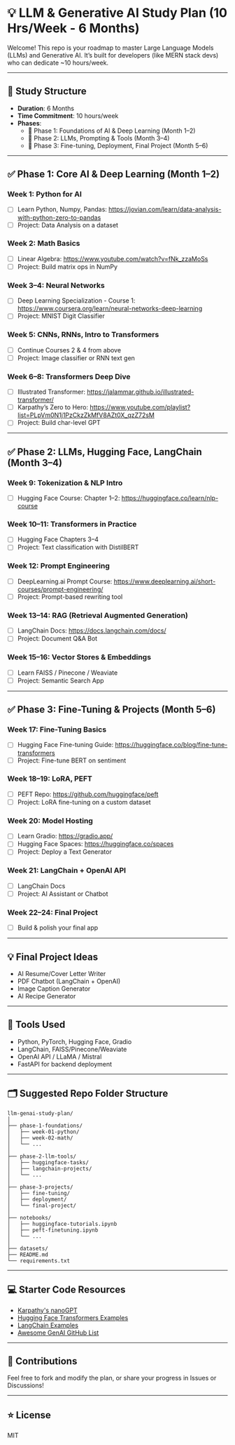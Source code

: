 # 💡 LLM & Generative AI Study Plan (10 Hrs/Week - 6 Months)

Welcome! This repo is your roadmap to master Large Language Models (LLMs) and Generative AI. It’s built for developers (like MERN stack devs) who can dedicate ~10 hours/week.

---

## 📅 Study Structure
- **Duration**: 6 Months
- **Time Commitment**: 10 hours/week
- **Phases**:
  - 📘 Phase 1: Foundations of AI & Deep Learning (Month 1–2)
  - 🤖 Phase 2: LLMs, Prompting & Tools (Month 3–4)
  - 🚀 Phase 3: Fine-tuning, Deployment, Final Project (Month 5–6)

---

## ✅ Phase 1: Core AI & Deep Learning (Month 1–2)

### Week 1: Python for AI
- [ ] Learn Python, Numpy, Pandas: https://jovian.com/learn/data-analysis-with-python-zero-to-pandas
- [ ] Project: Data Analysis on a dataset

### Week 2: Math Basics
- [ ] Linear Algebra: https://www.youtube.com/watch?v=fNk_zzaMoSs
- [ ] Project: Build matrix ops in NumPy

### Week 3–4: Neural Networks
- [ ] Deep Learning Specialization - Course 1: https://www.coursera.org/learn/neural-networks-deep-learning
- [ ] Project: MNIST Digit Classifier

### Week 5: CNNs, RNNs, Intro to Transformers
- [ ] Continue Courses 2 & 4 from above
- [ ] Project: Image classifier or RNN text gen

### Week 6–8: Transformers Deep Dive
- [ ] Illustrated Transformer: https://jalammar.github.io/illustrated-transformer/
- [ ] Karpathy’s Zero to Hero: https://www.youtube.com/playlist?list=PLpVm0N1j1PzCkzZkMfV8AZt0X_qzZ72sM
- [ ] Project: Build char-level GPT

---

## ✅ Phase 2: LLMs, Hugging Face, LangChain (Month 3–4)

### Week 9: Tokenization & NLP Intro
- [ ] Hugging Face Course: Chapter 1–2: https://huggingface.co/learn/nlp-course

### Week 10–11: Transformers in Practice
- [ ] Hugging Face Chapters 3–4
- [ ] Project: Text classification with DistilBERT

### Week 12: Prompt Engineering
- [ ] DeepLearning.ai Prompt Course: https://www.deeplearning.ai/short-courses/prompt-engineering/
- [ ] Project: Prompt-based rewriting tool

### Week 13–14: RAG (Retrieval Augmented Generation)
- [ ] LangChain Docs: https://docs.langchain.com/docs/
- [ ] Project: Document Q&A Bot

### Week 15–16: Vector Stores & Embeddings
- [ ] Learn FAISS / Pinecone / Weaviate
- [ ] Project: Semantic Search App

---

## ✅ Phase 3: Fine-Tuning & Projects (Month 5–6)

### Week 17: Fine-Tuning Basics
- [ ] Hugging Face Fine-tuning Guide: https://huggingface.co/blog/fine-tune-transformers
- [ ] Project: Fine-tune BERT on sentiment

### Week 18–19: LoRA, PEFT
- [ ] PEFT Repo: https://github.com/huggingface/peft
- [ ] Project: LoRA fine-tuning on a custom dataset

### Week 20: Model Hosting
- [ ] Learn Gradio: https://gradio.app/
- [ ] Hugging Face Spaces: https://huggingface.co/spaces
- [ ] Project: Deploy a Text Generator

### Week 21: LangChain + OpenAI API
- [ ] LangChain Docs
- [ ] Project: AI Assistant or Chatbot

### Week 22–24: Final Project
- [ ] Build & polish your final app

---

## 💡 Final Project Ideas
- AI Resume/Cover Letter Writer
- PDF Chatbot (LangChain + OpenAI)
- Image Caption Generator
- AI Recipe Generator

---

## 🧰 Tools Used
- Python, PyTorch, Hugging Face, Gradio
- LangChain, FAISS/Pinecone/Weaviate
- OpenAI API / LLaMA / Mistral
- FastAPI for backend deployment

---

## 🗂 Suggested Repo Folder Structure
```
llm-genai-study-plan/
│
├── phase-1-foundations/
│   ├── week-01-python/
│   ├── week-02-math/
│   └── ...
│
├── phase-2-llm-tools/
│   ├── huggingface-tasks/
│   ├── langchain-projects/
│   └── ...
│
├── phase-3-projects/
│   ├── fine-tuning/
│   ├── deployment/
│   └── final-project/
│
├── notebooks/
│   ├── huggingface-tutorials.ipynb
│   ├── peft-finetuning.ipynb
│   └── ...
│
├── datasets/
├── README.md
└── requirements.txt
```

---

## 💻 Starter Code Resources
- [Karpathy's nanoGPT](https://github.com/karpathy/nanoGPT)
- [Hugging Face Transformers Examples](https://github.com/huggingface/transformers/tree/main/examples)
- [LangChain Examples](https://github.com/langchain-ai/langchain)
- [Awesome GenAI GitHub List](https://github.com/freddyaboulton/awesome-genai)

---

## 🌱 Contributions
Feel free to fork and modify the plan, or share your progress in Issues or Discussions!

---

## ⭐️ License
MIT
